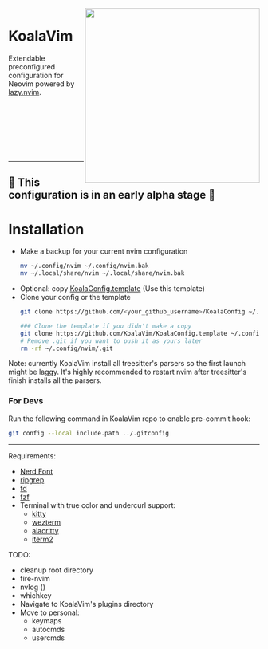 <img src="https://github.com/KoalaVim/KoalaVim/assets/4954051/bfdd2db9-1957-4a7f-8ada-f561f2ec5860" align="right" width="350" />

# KoalaVim


Extendable preconfigured configuration for Neovim powered by [lazy.nvim](https://github.com/folke/lazy.nvim).

<br><br><br><br><br><br>

---

## 🚧 **This configuration is in an early alpha stage** 🚧

# Installation
* Make a backup for your current nvim configuration 
    ```bash
    mv ~/.config/nvim ~/.config/nvim.bak
    mv ~/.local/share/nvim ~/.local/share/nvim.bak
    ```
* Optional: copy [KoalaConfig.template](https://github.com/KoalaVim/KoalaConfig.template) (Use this template)
* Clone your config or the template
    ```bash
    git clone https://github.com/<your_github_username>/KoalaConfig ~/.config/nvim

    ### Clone the template if you didn't make a copy
    git clone https://github.com/KoalaVim/KoalaConfig.template ~/.config/nvim
    # Remove .git if you want to push it as yours later
    rm -rf ~/.config/nvim/.git
    ```

Note: currently KoalaVim install all treesitter's parsers so the first launch might be laggy. It's highly recommended to restart nvim after treesitter's finish installs all the parsers.

### For Devs
Run the following command in KoalaVim repo to enable pre-commit hook:
```bash
git config --local include.path ../.gitconfig
```

---

Requirements:
- [Nerd Font](https://www.nerdfonts.com/)
- [ripgrep](https://github.com/BurntSushi/ripgrep)
- [fd](https://github.com/sharkdp/fd)
- [fzf](https://github.com/junegunn/fzf)
- Terminal with true color and undercurl support:
    - [kitty](https://github.com/kovidgoyal/kitty)
    - [wezterm](https://github.com/wez/wezterm)
    - [alacritty](https://github.com/alacritty/alacritty)
    - [iterm2](https://iterm2.com/)

TODO:
- cleanup root directory
- fire-nvim
- nvlog ()
- whichkey
- Navigate to KoalaVim's plugins directory
- Move to personal:
    - keymaps
    - autocmds
    - usercmds
